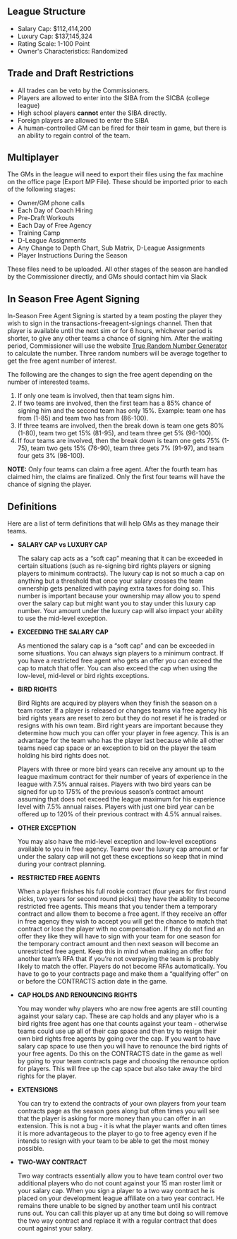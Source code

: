 ## League Structure

- Salary Cap: \$112,414,200
- Luxury Cap: \$137,145,324
- Rating Scale: 1-100 Point
- Owner's Characteristics: Randomized

## Trade and Draft Restrictions

- All trades can be veto by the Commissioners.
- Players are allowed to enter into the SIBA from the SICBA (college league)
- High school players **cannot** enter the SIBA directly.
- Foreign players are allowed to enter the SIBA
- A human-controlled GM can be fired for their team in game, but there is an ability to regain control of the team.

## Multiplayer

The GMs in the league will need to export their files using the fax
machine on the office page (Export MP File). These should be imported
prior to each of the following stages:

- Owner/GM phone calls
- Each Day of Coach Hiring
- Pre-Draft Workouts
- Each Day of Free Agency
- Training Camp
- D-League Assignments
- Any Change to Depth Chart, Sub Matrix, D-League Assignments
- Player Instructions During the Season

These files need to be uploaded. All other stages of the season are
handled by the Commissioner directly, and GMs should contact him via Slack

## In Season Free Agent Signing

In-Season Free Agent Signing is started by a team posting the player they wish to sign in the transactions-freeagent-signings channel. Then that player is available until the next sim or for 6 hours, whichever period is shorter, to give any other teams a chance of signing him. After the waiting period, Commissioner will use the website [True Random Number Generator](http://www.random.org/) to calculate the number. Three random numbers will be average together to get the free agent number of interest.

The following are the changes to sign the free agent depending on the number of interested teams.

1. If only one team is involved, then that team signs him.
2. If two teams are involved, then the first team has a 85% chance of signing him and the second team has only 15%. Example: team one has from (1-85) and team two has from (86-100).
3. If three teams are involved, then the break down is team one gets 80% (1-80), team two get 15% (81-95), and team three get 5% (96-100).
4. If four teams are involved, then the break down is team one gets 75% (1-75), team two gets 15% (76-90), team three gets 7% (91-97), and team four gets 3% (98-100).

**NOTE:** Only four teams can claim a free agent. After the fourth team has
claimed him, the claims are finalized. Only the first four teams will
have the chance of signing the player.

## Definitions

Here are a list of term definitions that will help GMs as they manage their teams.

- **SALARY CAP vs LUXURY CAP**

  The salary cap acts as a “soft cap” meaning that it can be exceeded in
  certain situations (such as re-signing bird rights players or signing
  players to minimum contracts). The luxury cap is not so much a cap on
  anything but a threshold that once your salary crosses the team
  ownership gets penalized with paying extra taxes for doing so. This
  number is important because your ownership may allow you to spend over
  the salary cap but might want you to stay under this luxury cap number.
  Your amount under the luxury cap will also impact your ability to use
  the mid-level exception.

- **EXCEEDING THE SALARY CAP**

  As mentioned the salary cap is a “soft cap” and can be exceeded
  in some situations. You can always sign players to a minimum contract.
  If you have a restricted free agent who gets an offer you can exceed the
  cap to match that offer. You can also exceed the cap when using the
  low-level, mid-level or bird rights exceptions.

- **BIRD RIGHTS**

  Bird Rights are acquired by players when they finish the season
  on a team roster. If a player is released or changes teams via free
  agency his bird rights years are reset to zero but they do not reset if
  he is traded or resigns with his own team. Bird right years are
  important because they determine how much you can offer your player in
  free agency. This is an advantage for the team who has the player last
  because while all other teams need cap space or an exception to bid on
  the player the team holding his bird rights does not.

  Players with three or more bird years can receive any amount up to the
  league maximum contract for their number of years of experience in the
  league with 7.5% annual raises. Players with two bird years can be
  signed for up to 175% of the previous season’s contract amount assuming
  that does not exceed the league maximum for his experience level with
  7.5% annual raises. Players with just one bird year can be offered up to
  120% of their previous contract with 4.5% annual raises.

- **OTHER EXCEPTION**

  You may also have the mid-level exception and low-level exceptions
  available to you in free agency. Teams over the luxury cap amount or far
  under the salary cap will not get these exceptions so keep that in mind
  during your contract planning.

- **RESTRICTED FREE AGENTS**

  When a player finishes his full rookie contract (four years for first
  round picks, two years for second round picks) they have the ability to
  become restricted free agents. This means that you tender them a
  temporary contract and allow them to become a free agent. If they
  receive an offer in free agency they wish to accept you will get the
  chance to match that contract or lose the player with no compensation.
  If they do not find an offer they like they will have to sign with your
  team for one season for the temporary contract amount and then next
  season will become an unrestricted free agent. Keep this in mind when
  making an offer for another team’s RFA that if you’re not overpaying the
  team is probably likely to match the offer. Players do not become RFAs
  automatically. You have to go to your contracts page and make them a
  “qualifying offer” on or before the CONTRACTS action date in the game.

- **CAP HOLDS AND RENOUNCING RIGHTS**

  You may wonder why players who are now free agents are still
  counting against your salary cap. These are cap holds and any player who
  is a bird rights free agent has one that counts against your team -
  otherwise teams could use up all of their cap space and then try to
  resign their own bird rights free agents by going over the cap. If you
  want to have salary cap space to use then you will have to renounce the
  bird rights of your free agents. Do this on the CONTRACTS date in the
  game as well by going to your team contracts page and choosing the
  renounce option for players. This will free up the cap space but also
  take away the bird rights for the player.

- **EXTENSIONS**

  You can try to extend the contracts of your own players from your
  team contracts page as the season goes along but often times you will
  see that the player is asking for more money than you can offer in an
  extension. This is not a bug - it is what the player wants and often
  times it is more advantageous to the player to go to free agency even if
  he intends to resign with your team to be able to get the most money
  possible.

- **TWO-WAY CONTRACT**

  Two way contracts essentially allow you to have
  team control over two additional players who do not count against your
  15 man roster limit or your salary cap. When you sign a player to a two
  way contract he is placed on your development league affiliate on a two
  year contract. He remains there unable to be signed by another team
  until his contract runs out. You can call this player up at any time but
  doing so will remove the two way contract and replace it with a regular
  contract that does count against your salary.
